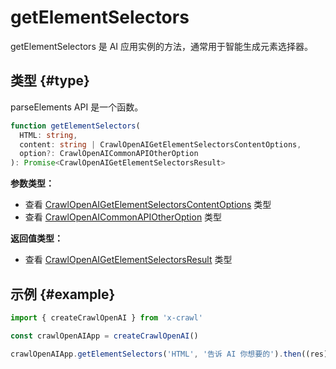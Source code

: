 # getElementSelectors

getElementSelectors 是 AI 应用实例的方法，通常用于智能生成元素选择器。

## 类型 {#type}

parseElements API 是一个函数。

```ts
function getElementSelectors(
  HTML: string,
  content: string | CrawlOpenAIGetElementSelectorsContentOptions,
  option?: CrawlOpenAICommonAPIOtherOption
): Promise<CrawlOpenAIGetElementSelectorsResult>
```

**参数类型：**

- 查看 [CrawlOpenAIGetElementSelectorsContentOptions](/cn/type/get-element-selectors#crawlopenaigetelementselectorscontentoptions) 类型
- 查看 [CrawlOpenAICommonAPIOtherOption](/cn/type/crawl-openai-other-config#crawlopenaicommonapiotheroption) 类型

**返回值类型：**

- 查看 [CrawlOpenAIGetElementSelectorsResult](/cn/type/get-element-selectors#crawlopenaigetelementselectorsresult) 类型

## 示例 {#example}

```js
import { createCrawlOpenAI } from 'x-crawl'

const crawlOpenAIApp = createCrawlOpenAI()

crawlOpenAIApp.getElementSelectors('HTML', '告诉 AI 你想要的').then((res) => {})
```
